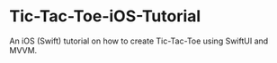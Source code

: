 # Tic-Tac-Toe-iOS-Tutorial
An iOS (Swift) tutorial on how to create Tic-Tac-Toe using SwiftUI and MVVM.
